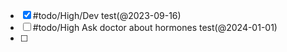 - [x] #todo/High/Dev test(@2023-09-16)
- [ ] #todo/High Ask doctor about hormones test(@2024-01-01)
- [ ] 